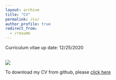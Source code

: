 ```yaml
---
layout: archive
title: "CV"
permalink: /cv/
author_profile: true
redirect_from:
  - /resume
---
```


Curriculum vitae up date: 12/25/2020

<br/><img src='/images/resume.jpg'>


To download my CV from github, please [click here](https://github.com/pranavdg1997/pranavdg1997.github.io/blob/master/files/Pranav_Gujarathi_Resume.pdf)
